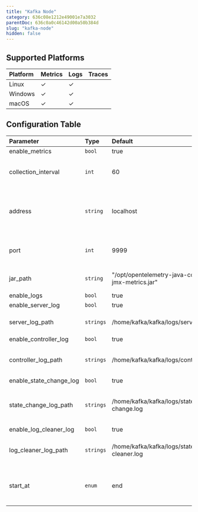 ```yaml
---
title: "Kafka Node"
category: 636c08e1212e49001e7a3032
parentDoc: 636c0a0c46142d00a50b384d
slug: "kafka-node"
hidden: false
---
```

## Supported Platforms

| Platform | Metrics | Logs | Traces |
| :------- | :------ | :--- | :----- |
| Linux    | ✓       | ✓    |        |
| Windows  | ✓       | ✓    |        |
| macOS    | ✓       | ✓    |        |

## Configuration Table

| Parameter               | Type      | Default                                           | Description                                       |
| :---------------------- | :-------- | :------------------------------------------------ | :------------------------------------------------ |
| enable_metrics          | `bool`    | true                                              |                                                   |
| collection_interval     | `int`     | 60                                                | How often (seconds) to scrape for metrics.        |
| address                 | `string`  | localhost                                         | IP address or hostname to scrape for JMX metrics. |
| port                    | `int`     | 9999                                              | Port to scrape for JMX metrics.                   |
| jar_path                | `string`  | "/opt/opentelemetry-java-contrib-jmx-metrics.jar" | Full path to the JMX metrics jar.                 |
| enable_logs             | `bool`    | true                                              |                                                   |
| enable_server_log       | `bool`    | true                                              |                                                   |
| server_log_path         | `strings` | /home/kafka/kafka/logs/server.log                 | File paths to tail for server logs.               |
| enable_controller_log   | `bool`    | true                                              |                                                   |
| controller_log_path     | `strings` | /home/kafka/kafka/logs/controller.log             | File paths to tail for controller logs.           |
| enable_state_change_log | `bool`    | true                                              |                                                   |
| state_change_log_path   | `strings` | /home/kafka/kafka/logs/state-change.log           | File paths to tail for stage change logs.         |
| enable_log_cleaner_log  | `bool`    | true                                              |                                                   |
| log_cleaner_log_path    | `strings` | /home/kafka/kafka/logs/state-cleaner.log          | File paths to tail for log cleaner logs.          |
| start_at                | `enum`    | end                                               | Start reading file from 'beginning' or 'end'.     |
